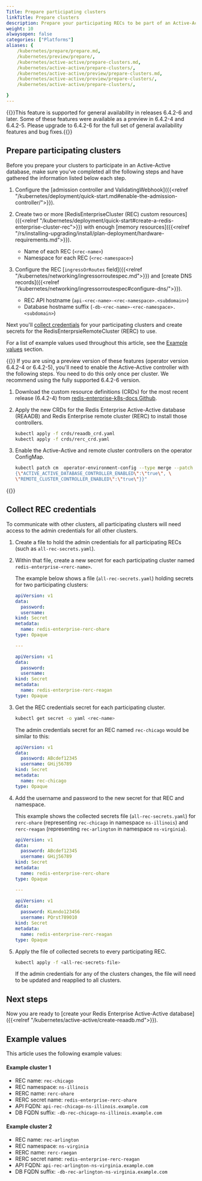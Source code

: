 ```yaml
---
Title: Prepare participating clusters
linkTitle: Prepare clusters
description: Prepare your participating RECs to be part of an Active-Active database deployment.
weight: 10
alwaysopen: false
categories: ["Platforms"]
aliases: {
    /kubernetes/prepare/prepare.md,
    /kubernetes/preview/prepare/,
    /kubernetes/active-active/prepare-clusters.md,
    /kubernetes/active-active/prepare-clusters/,
    /kubernetes/active-active/preview/prepare-clusters.md,
    /kubernetes/active-active/preview/prepare-clusters/,
    /kubernetes/active-active/prepare-clusters/,

}
---
```


{{<note>}}This feature is supported for general availability in releases 6.4.2-6 and later. Some of these features were available as a preview in 6.4.2-4 and 6.4.2-5. Please upgrade to 6.4.2-6 for the full set of general availability features and bug fixes.{{</note>}}

## Prepare participating clusters

Before you prepare your clusters to participate in an Active-Active database, make sure you've completed all the following steps and have gathered the information listed below each step.

1. Configure the [admission controller and ValidatingWebhook]({{<relref "/kubernetes/deployment/quick-start.md#enable-the-admission-controller/">}}).

2. Create two or more [RedisEnterpriseCluster (REC) custom resources]({{<relref "/kubernetes/deployment/quick-start#create-a-redis-enterprise-cluster-rec">}}) with enough [memory resources]({{<relref "/rs/installing-upgrading/install/plan-deployment/hardware-requirements.md">}}).
   * Name of each REC (`<rec-name>`)
   * Namespace for each REC (`<rec-namespace>`)

3. Configure the REC [`ingressOrRoutes` field]({{<relref "/kubernetes/networking/ingressorroutespec.md">}}) and [create DNS records]({{<relref "/kubernetes/networking/ingressorroutespec#configure-dns/">}}).
   * REC API hostname (`api-<rec-name>-<rec-namespace>.<subdomain>`)
   * Database hostname suffix (`-db-<rec-name>-<rec-namespace>.<subdomain>`)

Next you'll [collect credentials](#collect-rec-credentials) for your participating clusters and create secrets for the RedisEnterprsieRemoteCluster (RERC) to use.

For a list of example values used throughout this article, see the [Example values](#example-values) section.

{{<note>}} If you are using a preview version of these features (operator version 6.4.2-4 or 6.4.2-5), you'll need to enable the Active-Active controller with the following steps. You need to do this only once per cluster. We recommend using the fully supported 6.4.2-6 version.

1. Download the custom resource definitions (CRDs) for the most recent release (6.4.2-4) from [redis-enterprise-k8s-docs Github](https://github.com/RedisLabs/redis-enterprise-k8s-docs/tree/master/crds).

1. Apply the new CRDs for the Redis Enterprise Active-Active database (REAADB) and Redis Enterprise remote cluster (RERC) to install those controllers.

    ```sh
    kubectl apply -f crds/reaadb_crd.yaml
    kubectl apply -f crds/rerc_crd.yaml
    ```
1. Enable the Active-Active and remote cluster controllers on the operator ConfigMap.
    ```sh
    kubectl patch cm  operator-environment-config --type merge --patch "{\"data\": \
    {\"ACTIVE_ACTIVE_DATABASE_CONTROLLER_ENABLED\":\"true\", \
    \"REMOTE_CLUSTER_CONTROLLER_ENABLED\":\"true\"}}"

{{</note>}}

## Collect REC credentials

To communicate with other clusters, all participating clusters will need access to the admin credentials for all other clusters.

1. Create a file to hold the admin credentials for all participating RECs (such as `all-rec-secrets.yaml`).

1. Within that file, create a new secret for each participating cluster named `redis-enterprise-<rerc-name>`.

    The example below shows a file (`all-rec-secrets.yaml`) holding secrets for two participating clusters:

    ```yaml
    apiVersion: v1
    data:
      password: 
      username: 
    kind: Secret
    metadata:
      name: redis-enterprise-rerc-ohare
    type: Opaque

    ---

    apiVersion: v1
    data:
      password: 
      username: 
    kind: Secret
    metadata:
      name: redis-enterprise-rerc-reagan
    type: Opaque

    ```

1. Get the REC credentials secret for each participating cluster.

    ```sh
    kubectl get secret -o yaml <rec-name>
    ```

    The admin credentials secret for an REC named `rec-chicago` would be similar to this:

    ```yaml
    apiVersion: v1
    data:
      password: ABcdef12345
      username: GHij56789
    kind: Secret
    metadata:
      name: rec-chicago
    type: Opaque
    ```

1. Add the username and password to the new secret for that REC and namespace.

    This example shows the collected secrets file (`all-rec-secrets.yaml`) for `rerc-ohare` (representing `rec-chicago` in namespace `ns-illinois`) and `rerc-reagan` (representing `rec-arlington` in namespace `ns-virginia`).

    ```yaml
    apiVersion: v1
    data:
      password: ABcdef12345
      username: GHij56789
    kind: Secret
    metadata:
      name: redis-enterprise-rerc-ohare
    type: Opaque

    ---

    apiVersion: v1
    data:
      password: KLmndo123456
      username: PQrst789010
    kind: Secret
    metadata:
      name: redis-enterprise-rerc-reagan
    type: Opaque

    ```

1. Apply the file of collected secrets to every participating REC.

    ```sh
    kubectl apply -f <all-rec-secrets-file>
    ```

   If the admin credentials for any of the clusters changes, the file will need to be updated and reapplied to all clusters.

## Next steps

Now you are ready to [create your Redis Enterprise Active-Active database]({{<relref "/kubernetes/active-active/create-reaadb.md">}}).

## Example values

This article uses the following example values:

#### Example cluster 1

* REC name: `rec-chicago`
* REC namespace: `ns-illinois`
* RERC name: `rerc-ohare`
* RERC secret name: `redis-enterprise-rerc-ohare`
* API FQDN: `api-rec-chicago-ns-illinois.example.com`
* DB FQDN suffix: `-db-rec-chicago-ns-illinois.example.com`

#### Example cluster 2

* REC name: `rec-arlington`
* REC namespace: `ns-virginia`
* RERC name: `rerc-raegan`
* RERC secret name: `redis-enterprise-rerc-reagan`
* API FQDN: `api-rec-arlington-ns-virginia.example.com`
* DB FQDN suffix: `-db-rec-arlington-ns-virginia.example.com`
